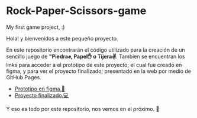 # Rock-Paper-Scissors-game
My first game project, :)


Hola! y bienvenidos a este pequeño proyecto. 

En este repositorio encontrarán el código utilizado para la creación de un sencillo juego de **"Piedra✊, Papel✋ o Tijera✌️**. Tambien se encuentran los links para acceder a el prototipo de este proyecto; el cual fue creado en figma, y para ver el proyecto finalizado; presentado en la web por medio de GitHub Pages.

-	[Prototipo en figma.📱](http://https://www.figma.com/proto/OWTKdoEf624pk4HoLdrx9q/Games?page-id=101%3A3&node-id=139%3A150&viewport=721%2C292%2C0.35&scaling=scale-down&starting-point-node-id=155%3A110&show-proto-sidebar=1 "Prototipo en figma.")
-	[Proyecto finalizado.💻](http://https://jandresch.github.io/Rock-Paper-Scissors-game/ "Proyecto finalizado.")

Y eso es todo por este repositorio, nos vemos en el próximo. 🖖